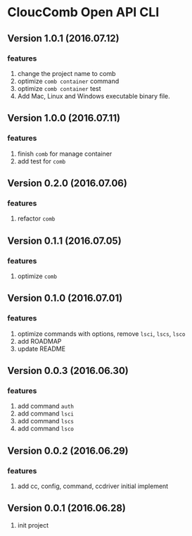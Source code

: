 # CloucComb Open API CLI

## Version 1.0.1 (2016.07.12)

### features

1. change the project name to comb
2. optimize `comb container` command
3. optimize `comb container` test
4. Add Mac, Linux and Windows executable binary file.

## Version 1.0.0 (2016.07.11)

### features

1. finish `comb` for manage container
2. add test for `comb`

## Version 0.2.0 (2016.07.06)

### features

1. refactor `comb`

## Version 0.1.1 (2016.07.05)

### features

1. optimize `comb`

## Version 0.1.0 (2016.07.01)

### features

1. optimize commands with options, remove `lsci`, `lscs`, `lsco`
2. add ROADMAP
3. update README

## Version 0.0.3 (2016.06.30)

### features

1. add command `auth` 
2. add command `lsci`
3. add command `lscs`
4. add command `lsco`

## Version 0.0.2 (2016.06.29)

### features

1. add cc, config, command, ccdriver initial implement


## Version 0.0.1 (2016.06.28)

1. init project
